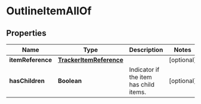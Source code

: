 

# OutlineItemAllOf

## Properties

Name | Type | Description | Notes
------------ | ------------- | ------------- | -------------
**itemReference** | [**TrackerItemReference**](TrackerItemReference.md) |  |  [optional]
**hasChildren** | **Boolean** | Indicator if the item has child items. |  [optional]




